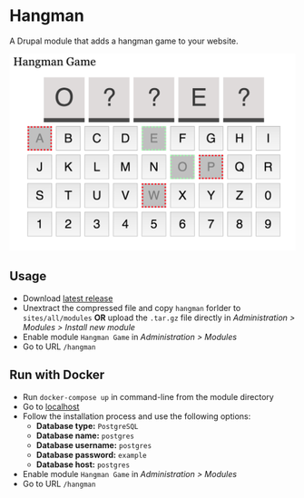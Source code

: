 # Hangman
A Drupal module that adds a hangman game to your website.

![screenshot](./images/screenshot.png)

## Usage

- Download [latest release](https://github.com/mikaoelitiana/hangman/releases/latest)
- Unextract the compressed file and copy `hangman` forlder to `sites/all/modules` __OR__ upload the `.tar.gz` file directly in _Administration > Modules > Install new module_
- Enable module `Hangman Game` in _Administration > Modules_
- Go to URL `/hangman`


## Run with Docker

- Run `docker-compose up` in command-line from the module directory
- Go to [localhost](http://localhost:8080)
- Follow the installation process and use the following options:
  - __Database type:__ `PostgreSQL`
  - __Database name:__ `postgres`
  - __Database username:__ `postgres`
  - __Database password:__ `example`
  - __Database host:__ `postgres`
- Enable module `Hangman Game` in _Administration > Modules_
- Go to URL `/hangman`
